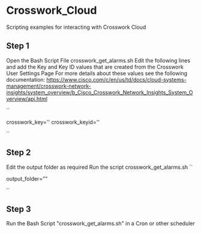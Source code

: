 # Crosswork_Cloud
Scripting examples for interacting with Crosswork Cloud

## Step 1 
Open the Bash Script File crosswork_get_alarms.sh
Edit the following lines and add the Key and Key ID values that are created from the Crosswork User Settings Page
For more details about these values see the following documentation:
<https://www.cisco.com/c/en/us/td/docs/cloud-systems-management/crosswork-network-insights/system_overview/b_Cisco_Crosswork_Network_Insights_System_Overview/api.html>


``

crosswork_key=''
crosswork_keyid=''

``
## Step 2 
Edit the output folder as required Run the script crosswork_get_alarms.sh
``

output_folder=""

``

## Step 3 
Run the Bash Script "crosswork_get_alarms.sh" in a Cron or other scheduler
